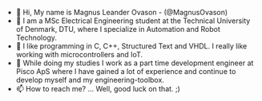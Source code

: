 - 👋 Hi, My name is Magnus Leander Ovason - (@MagnusOvason)
- 🌱 I am a MSc Electrical Engineering student at the Technical University of Denmark, DTU, where I specialize in Automation and Robot Technology.
- 👀 I like programming in C, C++, Structured Text and VHDL. I really like working with microcontrollers and IoT.
- 💞️ While doing my studies I work as a part time development engineer at Pisco ApS where I have gained a lot of experience and continue to develop myself and my engineering-toolbox.
- 📫 How to reach me? ... Well, good luck on that. ;)

<!---
MagnusOvason/MagnusOvason is a ✨ special ✨ repository because its `README.md` (this file) appears on your GitHub profile.
You can click the Preview link to take a look at your changes.
--->

